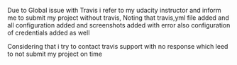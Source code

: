 Due to Global issue with Travis i refer to my udacity instructor and inform me to submit my project without travis, Noting that travis,yml file added and all configuration added and screenshots added with error also configuration of credentials added as well

Considering that i try to contact travis support with no response which leed to not submit my project on time


